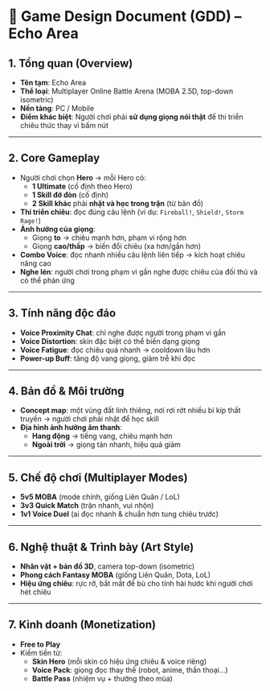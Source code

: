 # 📑 Game Design Document (GDD) – Echo Area

## 1. Tổng quan (Overview)
- **Tên tạm**: Echo Area  
- **Thể loại**: Multiplayer Online Battle Arena (MOBA 2.5D, top-down isometric)  
- **Nền tảng**: PC / Mobile  
- **Điểm khác biệt**: Người chơi phải **sử dụng giọng nói thật** để thi triển chiêu thức thay vì bấm nút  

---

## 2. Core Gameplay
- Người chơi chọn **Hero** → mỗi Hero có:
  - **1 Ultimate** (cố định theo Hero)  
  - **1 Skill đỡ đòn** (cố định)  
  - **2 Skill khác** phải **nhặt và học trong trận** (từ bản đồ)  
- **Thi triển chiêu**: đọc đúng câu lệnh (ví dụ: `Fireball!`, `Shield!`, `Storm Rage!`)  
- **Ảnh hưởng của giọng**:
  - Giọng **to** → chiêu mạnh hơn, phạm vi rộng hơn  
  - Giọng **cao/thấp** → biến đổi chiêu (xa hơn/gần hơn)  
- **Combo Voice**: đọc nhanh nhiều câu lệnh liên tiếp → kích hoạt chiêu nâng cao  
- **Nghe lén**: người chơi trong phạm vi gần nghe được chiêu của đối thủ và có thể phản ứng  

---

## 3. Tính năng độc đáo
- **Voice Proximity Chat**: chỉ nghe được người trong phạm vi gần  
- **Voice Distortion**: skin đặc biệt có thể biến dạng giọng  
- **Voice Fatigue**: đọc chiêu quá nhanh → cooldown lâu hơn  
- **Power-up Buff**: tăng độ vang giọng, giảm trễ khi đọc  

---

## 4. Bản đồ & Môi trường
- **Concept map**: một vùng đất linh thiêng, nơi rơi rớt nhiều bí kíp thất truyền → người chơi phải nhặt để học skill  
- **Địa hình ảnh hưởng âm thanh**:
  - **Hang động** → tiếng vang, chiêu mạnh hơn  
  - **Ngoài trời** → giọng tản nhanh, hiệu quả giảm  

---

## 5. Chế độ chơi (Multiplayer Modes)
- **5v5 MOBA** (mode chính, giống Liên Quân / LoL)  
- **3v3 Quick Match** (trận nhanh, vui nhộn)  
- **1v1 Voice Duel** (ai đọc nhanh & chuẩn hơn tung chiêu trước)  

---

## 6. Nghệ thuật & Trình bày (Art Style)
- **Nhân vật + bản đồ 3D**, camera top-down (isometric)  
- **Phong cách Fantasy MOBA** (giống Liên Quân, Dota, LoL)  
- **Hiệu ứng chiêu**: rực rỡ, bắt mắt để bù cho tính hài hước khi người chơi hét chiêu  

---

## 7. Kinh doanh (Monetization)
- **Free to Play**  
- Kiếm tiền từ:
  - **Skin Hero** (mỗi skin có hiệu ứng chiêu & voice riêng)  
  - **Voice Pack**: giọng đọc thay thế (robot, anime, thần thoại…)  
  - **Battle Pass** (nhiệm vụ + thưởng theo mùa)  
